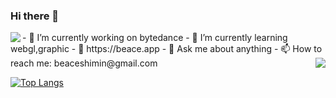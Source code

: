 ### Hi there 👋

<img align="left" src="https://imgs.beacelee.com/logo.jpg" />
- 🔭 I’m currently working on bytedance
- 🌱 I’m currently learning webgl,graphic
- 📃 https://beace.app
- 💬 Ask me about anything
- 📫 How to reach me: beaceshimin@gmail.com

<img align="right" src="https://github-readme-stats.vercel.app/api?username=beace&theme=cobalt" />

[![Top Langs](https://github-readme-stats.vercel.app/api/top-langs/?username=beace&layout=compact)](https://github.com/anuraghazra/github-readme-stats)
